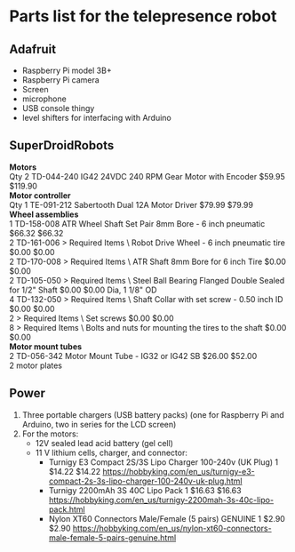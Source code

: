 # Parts list for the telepresence robot


## Adafruit

- Raspberry Pi model 3B+  
- Raspberry Pi camera  
- Screen  
- microphone  
- USB console thingy  
- level shifters for interfacing with Arduino  


## SuperDroidRobots

**Motors**  
	Qty 2 TD-044-240 IG42 24VDC 240 RPM Gear Motor with Encoder $59.95 $119.90  
**Motor controller**  
	Qty 1 TE-091-212 Sabertooth Dual 12A Motor Driver $79.99 $79.99  
**Wheel assemblies**  
1 TD-158-008 ATR Wheel Shaft Set Pair 8mm Bore - 6 inch pneumatic $66.32 $66.32  
2 TD-161-006 > Required Items \ Robot Drive Wheel - 6 inch pneumatic tire $0.00 $0.00  
2 TD-170-008 > Required Items \ ATR Shaft 8mm Bore for 6 inch Tire $0.00 $0.00  
2 TD-105-050 > Required Items \ Steel Ball Bearing Flanged Double Sealed for 1/2" Shaft $0.00 $0.00 Dia, 1 1/8" OD  
4 TD-132-050 > Required Items \ Shaft Collar with set screw - 0.50 inch ID $0.00 $0.00  
2 > Required Items \ Set screws $0.00 $0.00  
8 > Required Items \ Bolts and nuts for mounting the tires to the shaft $0.00 $0.00    
**Motor mount tubes**  
2 TD-056-342 Motor Mount Tube - IG32 or IG42 SB $26.00 $52.00  
2 motor plates   



## Power

1. Three portable chargers (USB battery packs) (one for Raspberry Pi and
	 Arduino, two in series for the LCD screen)
1. For the motors: 
	- 12V sealed lead acid battery (gel cell)
	- 11 V lithium cells, charger, and connector:
		- Turnigy E3 Compact 2S/3S Lipo Charger 100-240v (UK Plug)		1	$14.22	$14.22		https://hobbyking.com/en_us/turnigy-e3-compact-2s-3s-lipo-charger-100-240v-uk-plug.html  
		- Turnigy 2200mAh 3S 40C Lipo Pack		1	$16.63	$16.63		https://hobbyking.com/en_us/turnigy-2200mah-3s-40c-lipo-pack.html  
		- Nylon XT60 Connectors Male/Female (5 pairs) GENUINE		1	$2.90	$2.90		https://hobbyking.com/en_us/nylon-xt60-connectors-male-female-5-pairs-genuine.html  

